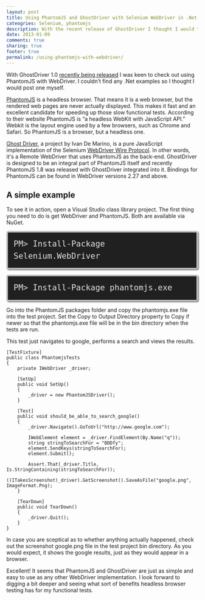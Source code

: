 ```yaml
---
layout: post
title: Using PhantomJS and GhostDriver with Selenium WebDriver in .Net
cateogries: Selenium, phantomjs
description: With the recent release of GhostDriver I thought I would take a look at using PhantomJS with WebDriver.
date: 2013-01-09
comments: true
sharing: true
footer: true
permalink: /using-phantomjs-with-webdriver/
---
```


With GhostDriver 1.0 [recently being released][1] I was keen to check out using PhantomJS with WebDriver. I couldn’t find any .Net examples so I thought I would post one myself. 

[PhantomJS][2] is a headless browser. That means it is a web browser, but the rendered web pages are never actually displayed. This makes it fast and an excellent candidate for speeding up those slow functional tests. According to their website PhantomJS is “a headless WebKit with JavaScript API.” Webkit is the layout engine used by a few browsers, such as Chrome and Safari. So PhantomJS is a browser, but a headless one. 
<!--excerpt-->

[Ghost Driver][3], a project by Ivan De Marino, is a pure JavaScript implementation of the Selenium [WebDriver Wire Protocol][4]. In other words, it's a Remote WebDriver that uses PhantomJS as the back-end. GhostDriver is designed to be an integral part of PhantomJS itself and recently PhantomJS 1.8 was released with GhostDriver integrated into it. Bindings for PhantomJS can be found in 
WebDriver versions 2.27 and above.

## A simple example
To see it in action, open a Visual Studio class library project. The first thing you need to do is get WebDriver and PhantomJS. Both are available via NuGet.

<code style="background-color: #202020;border: 4px solid silver;border-radius: 5px;-moz-border-radius: 5px;-webkit-border-radius: 5px;box-shadow: 2px 2px 3px #6e6e6e;color: #E2E2E2;display: block;font: 1.5em 'andale mono', 'lucida console', monospace;line-height: 1.5em;overflow: auto;padding: 15px;
">PM&gt; Install-Package Selenium.WebDriver
</code>

<code style="background-color: #202020;border: 4px solid silver;border-radius: 5px;-moz-border-radius: 5px;-webkit-border-radius: 5px;box-shadow: 2px 2px 3px #6e6e6e;color: #E2E2E2;display: block;font: 1.5em 'andale mono', 'lucida console', monospace;line-height: 1.5em;overflow: auto;padding: 15px;
">PM&gt; Install-Package phantomjs.exe
</code>

Go into the PhantomJS packages folder and copy the phantomjs.exe file into the test project. Set the Copy to Output Directory property to Copy if newer so that the phantomjs.exe file will be in the bin directory when the tests are run.

This test just navigates to google, performs a search and views the results.

    [TestFixture]
    public class PhantomjsTests
    {
        private IWebDriver _driver;
    
        [SetUp]
        public void SetUp()
        {
            _driver = new PhantomJSDriver();
        }
    
        [Test]
        public void should_be_able_to_search_google()
        {
            _driver.Navigate().GoToUrl("http://www.google.com");
    
            IWebElement element = _driver.FindElement(By.Name("q"));
            string stringToSearchFor = "BDDfy";
            element.SendKeys(stringToSearchFor);
            element.Submit();
    
            Assert.That(_driver.Title, Is.StringContaining(stringToSearchFor));
            ((ITakesScreenshot)_driver).GetScreenshot().SaveAsFile("google.png", ImageFormat.Png);
        }
    
        [TearDown]
        public void TearDown()
        {
            _driver.Quit();
        }
    }    

In case you are sceptical as to whether anything actually happened, check out the screenshot google.png file in the test project bin directory. As you would expect, it shows the google results, just as they would appear in a browser.

Excellent! It seems that PhantomJS and GhostDriver are just as simple and easy to use as any other WebDriver implementation. I look forward to digging a bit deeper and seeing what sort of benefits headless browser testing has for my functional tests. 

  [1]: http://blog.ivandemarino.me/2012/12/04/Finally-GhostDriver-1-0-0
  [2]: http://phantomjs.org/
  [3]: https://github.com/detro/ghostdriver
  [4]: http://code.google.com/p/selenium/wiki/JsonWireProtocol

